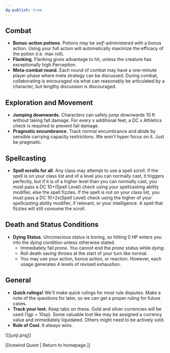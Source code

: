 ```yaml
---
dg-publish: true
---
```


## Combat
- **Bonus-action potions**. Potions may be *self*-administered with a bonus action. Using your full action will automatically maximize the efficacy of the potion (i.e. max roll).
- **Flanking**. Flanking gives advantage to hit, unless the creature has exceptionally high Perception.
- **Meta-combat round.** Each round of combat may have a one-minute player phase where meta strategy can be discussed. During combat, collaborating is encouraged via what can reasonably be articulated by a character, but lengthy discussion is discouraged.

## Exploration and Movement
- **Jumping downwards.** Characters can safely jump downwards 10 ft without taking fall damage. For every x additional feet, a DC x Athletics check is required to prevent fall damage.
- **Pragmatic encumbrance.** Track normal encumbrance and abide by sensible carrying capacity restrictions. We won't hyper focus on it. Just be pragmatic.

## Spellcasting
- **Spell scrolls for all**. Any class may attempt to use a spell scroll. If the spell is on your class list and of a level you can normally cast, it triggers perfectly, but if it is of a higher level than you can normally cast, you must pass a DC 10+(Spell Level) check using your spellcasting ability modifier, else the spell fizzles. If the spell is not on your class list, you must pass a DC 10+2x(Spell Level) check using the higher of your spellcasting ability modifier, if relevant, or your intelligence. A spell that fizzles will still consume the scroll.

## Death and Status Conditions
- **Dying Status**. Unconscious status is boring, so hitting 0 HP enters you into the *dying* condition unless otherwise stated. 
	- Immediately fall *prone*. You cannot end the *prone* status while *dying*.
	- Roll death saving throws at the start of your turn like normal. 
	- You may use your action, bonus action, or reaction. However, each usage generates 4 levels of revised exhaustion. 
 
## General
- **Quick rulings!** We'll make quick rulings for most rule disputes. Make a note of the questions for later, so we can get a proper ruling for future cases.
- **Track your loot.** Keep tabs on these. Gold and silver currencies will be used (1gp = 10sp). Some valuable loot like may be assigned a currency value and immediately liquidated. Others might need to be actively sold.
- **Rule of Cool.** It always wins.


![[junji.png]]

[[Icewind Quest | Return to homepage.]]